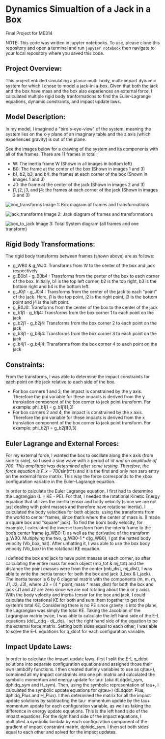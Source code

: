 # Dynamics Simualtion of a Jack in a Box
Final Project for ME314

NOTE:
This code was written in jupyter notebooks. To use, please clone this repository and open a terminal and run `jupyter notebook` then navigate to your local repository where you saved this code. 

## Project Overview:
This project entailed simulating a planar multi-body, multi-impact dynamic system for which I chose to model a jack-in-a-box. Given that both the jack and the box have mass and the box also experiences an external force, I calculated multiple rigid body tranformations to find the Euler-Lagrange equations, dynamic constraints, and impact update laws.

## Model Description:
In my model, I imagined a "bird's-eye-view" of the system, meaning the system lies on the x-y plane of an imaginary table and the z axis (which experiences gravity) is out of the plane. 

See the images below for a drawing of the system and its components with all of the frames. There are 11 frames in total:
* W: The inertia frame W (Shown in all images in bottom left)
* B0: The frame at the center of the box (Shown in images 1 and 3)
* b1, b2, b3, and b4: the frames at each corner of the box (Shown in images 1 and 3)
* J0: the frame at the center of the jack (Shown in images 2 and 3)
* j1, j2, j3, and j4: the frames at each corner of the jack (Shown in images 2 and 3)

![box_transforms](https://user-images.githubusercontent.com/70979347/105276419-f3cca900-5b66-11eb-8eab-86fcacb1767d.png)
Image 1: Box diagram of frames and transformations

![jack_transforms](https://user-images.githubusercontent.com/70979347/105276550-44440680-5b67-11eb-981d-7ab0ea0e2813.png)
Image 2: Jack diagram of frames and transformations

![box_to_jack](https://user-images.githubusercontent.com/70979347/105276595-5756d680-5b67-11eb-858d-bcbca0402f06.png)
Image 3: Total System diagram (all frames and one transform)

## Rigid Body Transformations:
The rigid body transforms between frames (shown above) are as follows:
* g_WB0 & g_WJ0: Transforms from W to the center of the box and jack respectively
* g_B0b1 - g_B0b4 : Transforms from the center of the box to each corner of the box. Initially, b1 is the top left corner, b2 is the top right, b3 is the bottom right and b4 is the bottom left. 
* g_J0j1 - g_J0j4 : Transforms from the center of the jack to each “point” of the jack. Here, j1 is the top point, j2 is the right point, j3 is the bottom point and j4 is the left point. 
* g_B0J0: Transforms from the center of the box to the center of the jack
* g_b1j1 - g_b1j4: Transforms from the box corner 1 to each point on the jack
* g_b2j1 - g_b2j4: Transforms from the box corner 2  to each point on the jack
* g_b3j1 - g_b3j4: Transforms from the box corner 3 to each point on the jack
* g_b4j1 - g_b4j4: Transforms from the box corner 4 to each point on the jack

## Constraints:
From the transforms, I was able to determine the impact constraints for each point on the jack relative to each side of the box. 
* For box corners 1 and 3, the impact is constrained by the y axis. Therefore the phi variable for these impacts is derived from the y translation component of the box corner to jack point transform. For example: phi_b1j1 = g_b1j1[1,3]
* For box corners 2 and 4, the impact is constrained by the x axis. Therefore the phi variable for these impacts is derived from the x translation component of the box corner to jack point transform. For example: phi_b2j1 = g_b2j1[0,3]

## Euler Lagrange and External Forces:
For my external force, I wanted the box to oscillate along the x axis (from side to side), so I used a sine wave with a period of π*t and an amplitude of 700. This amplitude was determined after some testing. Therefore, the force equation is F_x = 700*sin(π*t) and it is the first and only non zero entry on the external force matrix. This way the force corresponds to the xbox configuration variable in the Euler–Lagrange equation. 

In order to calculate the Euler Lagrange equation, I first had to determine the Lagrangian (L = KE - PE). For that, I needed the rotational Kinetic Energy equation that utilizes the inertia tensor and body velocity (since we are not just dealing with point masses and therefore have rotational inertia). I calculated the body velocities for both objects, using the transforms from the world to center frames, since that’s where the center of mass is. (I made a square box and “square” jack). To find the box’s body velocity, for example, I calculated the inverse transform from the interia frame to the box’s center frame (g_WB0-1) as well as the derivative of the transform g_WB0. Multiplying the two, g_WB0-1 * d(g_WB0), I got the hatted body velocity (Vb_box_hat). After unhatting it, I was able to use the box body velocity (Vb_box) in the rotational KE equation.

I defined the box and jack to have point masses at each corner, so after calculating the entire mass for each object (mb_tot & mj_tot) and the distance the point masses were from the center (mb_dist, mj_dist), I was able to write the inertia tensor for both the box and jack (I_box & I_jack). The inertia tensor is 6 by 6 diagonal matrix with the components (m, m, m, J1, J2, J3), where J3 = (4 * point_mass * mass_dist) for both the box and jack (J1 and J2 are zero since we are not rotating about the x or y axis). With the body velocity and inertia tensor for the box and jack, I could calculate the rotational KE for both and sum them together to get the system’s total KE. Considering there is no PE since gravity is into the plane, the Lagrangian was simply the total KE. Taking the Jacobian of the Lagrangian matrix twice, I was able to calculate the left hand side of the E-L equations (ddL_ddq - dL_dq). I set the right hand side of the equation to be the external force matrix. Setting both sides equal to each other, I was able to solve the E-L equations for q_ddot for each configuration variable.

## Impact Update Laws:
In order to calculate the impact update laws, first I split the E-L q_ddot solutions into separate configuration equations and assigned those their own lambdify functions. I then created dummy variables to use as q(tau-), combined all my impact constraints into one phi matrix and calculated the symbolic momentum and energy update for tau- (aka dLdqdot_sym,  dphidq_sym and H_sym). Then, using the symbolic representation of tau+, I calculated the symbolic update equations for q(tau+) (dLdqdot_Plus, dphidq_Plus and H_Plus). I then determined the matrix for all the impact update solutions by subtracting the tau- momentum update by the tau+ momentum update for each configuration variable, as well as taking the difference in energy update equations. This is the left hand side of the impact equations. For the right hand side of the impact equations, I multiplied a symbolic lambda by each configuration component of the gradient of impact constraint matrix, dphidq_sym. I then set both sides equal to each other and solved for the impact updates. 
